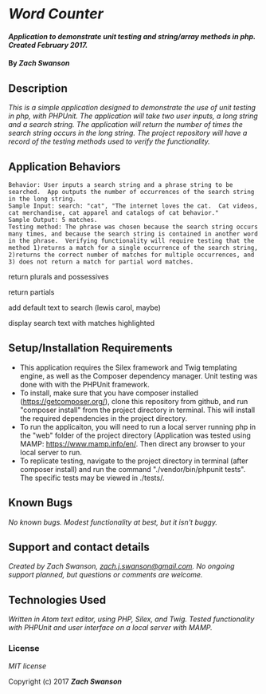 # _Word Counter_

#### _Application to demonstrate unit testing and string/array methods in php.  Created February 2017._

#### By _**Zach Swanson**_

## Description

_This is a simple application designed to demonstrate the use of unit testing in php, with PHPUnit.  The application will take two user inputs, a long string and a search string.  The application will return the number of times the search string occurs in the long string.  The project repository will have a record of the testing methods used to verify the functionality._

## Application Behaviors
```
Behavior: User inputs a search string and a phrase string to be searched.  App outputs the number of occurrences of the search string in the long string.
Sample Input: search: "cat", "The internet loves the cat.  Cat videos, cat merchandise, cat apparel and catalogs of cat behavior."
Sample Output: 5 matches.
Testing method: The phrase was chosen because the search string occurs many times, and because the search string is contained in another word in the phrase.  Verifying functionality will require testing that the method 1)returns a match for a single occurrence of the search string, 2)returns the correct number of matches for multiple occurrences, and 3) does not return a match for partial word matches.
```


return plurals and possessives

return partials

add default text to search (lewis carol, maybe)

display search text with matches highlighted





## Setup/Installation Requirements

* This application requires the Silex framework and Twig templating engine, as well as the Composer dependency manager.  Unit testing was done with with the PHPUnit framework.
* To install, make sure that you have composer installed (https://getcomposer.org/), clone this repository from github, and run "composer install" from the project directory in terminal.  This will install the required dependencies in the project directory.
* To run the applicaiton, you will need to run a local server running php in the "web" folder of the project directory (Application was tested using MAMP: https://www.mamp.info/en/.  Then direct any browser to your local server to run.
* To replicate testing, navigate to the project directory in terminal (after composer install) and run the command "./vendor/bin/phpunit tests".  The specific tests may be viewed in ./tests/.


## Known Bugs

 _No known bugs.  Modest functionality at best, but it isn't buggy._

## Support and contact details

_Created by Zach Swanson, zach.j.swanson@gmail.com.  No ongoing support planned, but questions or comments are welcome._

## Technologies Used

_Written in Atom text editor, using PHP, Silex, and Twig.  Tested functionality with PHPUnit and user interface on a local server with MAMP._

### License

*MIT license*

Copyright (c) 2017 **_Zach Swanson_**
